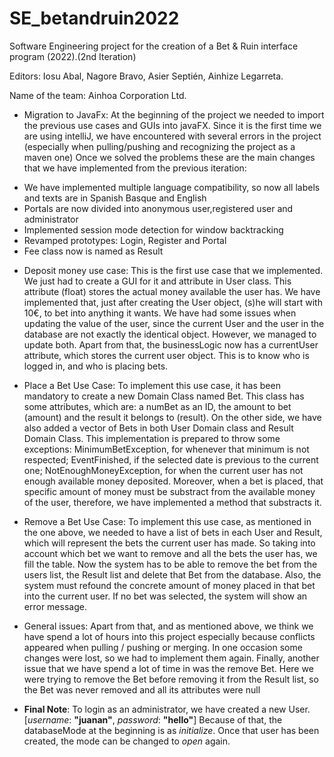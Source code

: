 # SE_betandruin2022
 Software Engineering project for the creation of a Bet &amp; Ruin interface program (2022).(2nd Iteration)

 Editors: Iosu Abal, Nagore Bravo, Asier Septién, Ainhize Legarreta.
 
 Name of the team: Ainhoa Corporation Ltd.

+ Migration to JavaFx:
At the beginning of the project we needed to import the previous use cases and GUIs into javaFX. Since it is the first time we are using intelliJ, we have encountered with several errors in the project (especially when pulling/pushing and recognizing the project as a maven one)
Once we solved the problems these are the main changes that we have implemented from the previous iteration:
 - We have implemented multiple language compatibility, so now all labels and texts are in Spanish Basque and English
 - Portals are now divided into anonymous user,registered user and administrator
 - Implemented session mode detection for window backtracking
 - Revamped prototypes: Login, Register and Portal
 - Fee class now is named as Result

+ Deposit money use case:
This is the first use case that we implemented. We just had to create a GUI for it and  attribute in User class.
This attribute (float) stores the actual money available the user has. We have implemented that, just after creating the User object, (s)he will start with 10€, to bet into anything it wants.
We have had some issues when updating the value of the user, since the current User and the user in the database are not exactly the identical object. However, we managed to update both.
Apart from that, the businessLogic now has a currentUser attribute, which stores the current user object. This is to know who is logged in, and who is placing bets.



+ Place a Bet Use Case:
To implement this use case, it has been mandatory to create a new Domain Class named Bet. This class has some attributes, which are: a numBet as an ID, the amount to bet (amount) and the result it belongs to (result). On the other side, we have also added a vector of Bets in both User Domain class and Result Domain Class. This implementation is prepared to throw some exceptions:  MinimumBetException, for whenever that minimum is not respected; EventFinished, if the selected date is previous to the current one; NotEnoughMoneyException, for when the current user has not enough available money deposited. Moreover, when a bet is placed, that specific amount of money must be substract from the available money of the user, therefore, we have implemented a method that substracts it.



+ Remove a Bet Use Case:
  To implement this use case, as mentioned in the one above, we needed to have a list of bets in each User and Result, which will represent
  the bets the current user has made. So taking into account which bet we want to remove and all the bets the user has, we fill the table. Now the system has to be able to remove the bet from the users list, the Result list and delete that Bet from the database. Also, the system must refound the concrete amount of money placed in that bet into the current user. If no bet was selected, the system will show an error message.


+ General issues: Apart from that, and as mentioned above, we think we have spend a lot of hours into this project especially because conflicts appeared when pulling / pushing or merging. In one occasion some changes were lost, so we had to implement them again.
  Finally, another issue that we have spend a lot of time in was the remove Bet. Here we were trying to remove the Bet before removing it from the Result list, so the Bet was never removed and all its attributes were null



+ **Final Note**:
To login as an administrator, we have created a new User.[*username*: **"juanan"**, *password*: **"hello"**]
    Because of that, the databaseMode at the beginning is as *initialize*. Once that user has been created, the mode can be changed to *open* again.
